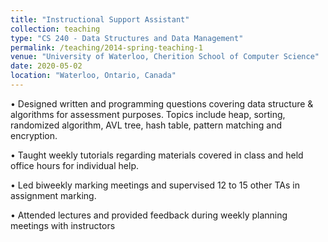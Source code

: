 ```yaml
---
title: "Instructional Support Assistant"
collection: teaching
type: "CS 240 - Data Structures and Data Management"
permalink: /teaching/2014-spring-teaching-1
venue: "University of Waterloo, Cherition School of Computer Science"
date: 2020-05-02
location: "Waterloo, Ontario, Canada"
---
```


• Designed written and programming questions covering data structure & algorithms for assessment purposes. Topics
include heap, sorting, randomized algorithm, AVL tree, hash table, pattern matching and encryption.

• Taught weekly tutorials regarding materials covered in class and held office hours for individual help.

• Led biweekly marking meetings and supervised 12 to 15 other TAs in assignment marking.

• Attended lectures and provided feedback during weekly planning meetings with instructors

<!-- Heading 1
======

Heading 2
======

Heading 3
====== -->